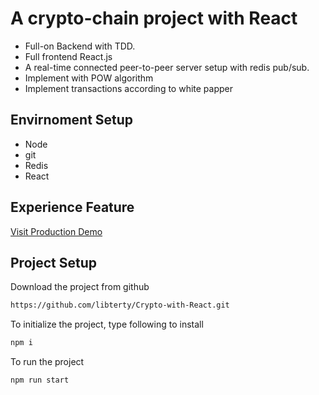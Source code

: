 # A crypto-chain project with React

- Full-on Backend with TDD.
- Full frontend React.js
- A real-time connected peer-to-peer server setup with redis pub/sub.
- Implement with POW algorithm
- Implement transactions according to white papper

## Envirnoment Setup

- Node
- git
- Redis
- React

## Experience Feature

[Visit Production Demo](https://boiling-waters-75836.herokuapp.com)

## Project Setup

Download the project from github
```bash
https://github.com/libterty/Crypto-with-React.git
```

To initialize the project, type following to install
```bash
npm i
```

To run the project
```bash
npm run start
```

